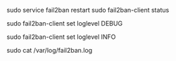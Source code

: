 sudo service fail2ban restart
sudo fail2ban-client status 

sudo fail2ban-client set loglevel DEBUG

sudo fail2ban-client set loglevel INFO

sudo cat /var/log/fail2ban.log